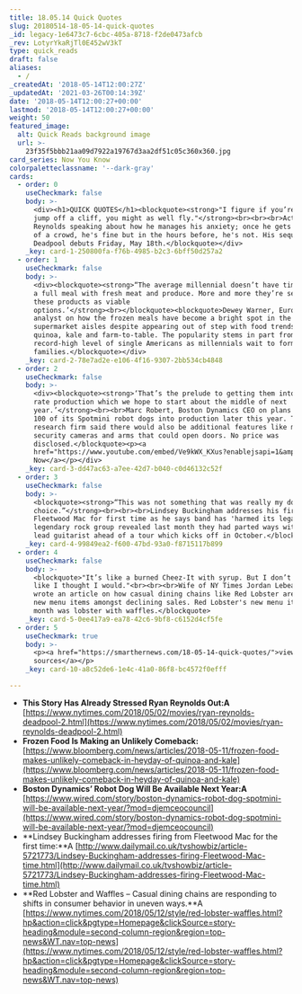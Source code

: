 ```yaml
---
title: 18.05.14 Quick Quotes
slug: 20180514-18-05-14-quick-quotes
_id: legacy-1e6473c7-6cbc-405a-8718-f2de0473afcb
_rev: LotyrYkaRjTl0E452wV3kT
type: quick_reads
draft: false
aliases:
  - /
_createdAt: '2018-05-14T12:00:27Z'
_updatedAt: '2021-03-26T00:14:39Z'
date: '2018-05-14T12:00:27+00:00'
lastmod: '2018-05-14T12:00:27+00:00'
weight: 50
featured_image:
  alt: Quick Reads background image
  url: >-
    23f35f5bbb21aa09d7922a19767d3aa2df51c05c360x360.jpg
card_series: Now You Know
colorpaletteclassname: '--dark-gray'
cards:
  - order: 0
    useCheckmark: false
    body: >-
      <div><h1>QUICK QUOTES</h1><blockquote><strong>"I figure if you’re going to
      jump off a cliff, you might as well fly."</strong><br><br><br>Actor Ryan
      Reynolds speaking about how he manages his anxiety; once he gets in front
      of a crowd, he's fine but in the hours before, he's not. His sequel to
      Deadpool debuts Friday, May 18th.</blockquote></div>
    _key: card-1-250800fa-f76b-4985-b2c3-6bff50d257a2
  - order: 1
    useCheckmark: false
    body: >-
      <div><blockquote><strong>“The average millennial doesn’t have time to make
      a full meal with fresh meat and produce. More and more they’re seeing
      these products as viable
      options.’</strong><br></blockquote><blockquote>Dewey Warner, Euromonitor
      analyst on how the frozen meals have become a bright spot in the
      supermarket aisles despite appearing out of step with food trends such as
      quinoa, kale and farm-to-table. The popularity stems in part from a
      record-high level of single Americans as millennials wait to form
      families.</blockquote></div>
    _key: card-2-78e7ad2e-e106-4f16-9307-2bb534cb4848
  - order: 2
    useCheckmark: false
    body: >-
      <div><blockquote><strong>‘That’s the prelude to getting them into a higher
      rate production which we hope to start about the middle of next
      year.’</strong><br><br>Marc Robert, Boston Dynamics CEO on plans to bring
      100 of its Spotmini robot dogs into production later this year. The
      research firm said there would also be additional features like mounted
      security cameras and arms that could open doors. No price was
      disclosed.</blockquote><p><a
      href="https://www.youtube.com/embed/Ve9kWX_KXus?enablejsapi=1&amp;autoplay=1&amp;rel=0">Watch
      Now</a></p></div>
    _key: card-3-dd47ac63-a7ee-42d7-b040-c0d46132c52f
  - order: 3
    useCheckmark: false
    body: >-
      <blockquote><strong>“This was not something that was really my doing or my
      choice.”</strong><br><br><br>Lindsey Buckingham addresses his firing from
      Fleetwood Mac for first time as he says band has 'harmed its legacy'. The
      legendary rock group revealed last month they had parted ways with the
      lead guitarist ahead of a tour which kicks off in October.</blockquote>
    _key: card-4-99849ea2-f600-47bd-93a0-f8715117b899
  - order: 4
    useCheckmark: false
    body: >-
      <blockquote>"It’s like a burned Cheez-It with syrup. But I don’t hate it
      like I thought I would."<br><br><br>Wife of NY Times Jordan Lebeau, who
      wrote an article on how casual dining chains like Red Lobster are trying
      new menu items amongst declining sales. Red Lobster's new menu item last
      month was lobster with waffles.</blockquote>
    _key: card-5-0ee417a9-ea78-42c6-9bf8-c6152d4cf5fe
  - order: 5
    useCheckmark: true
    body: >-
      <p><a href="https://smarthernews.com/18-05-14-quick-quotes/">view
      sources</a></p>
    _key: card-10-a8c52de6-1e4c-41a0-86f8-bc4572f0efff

---
```

* **This Story Has Already Stressed Ryan Reynolds Out:A** [https://www.nytimes.com/2018/05/02/movies/ryan-reynolds-deadpool-2.html](https://www.nytimes.com/2018/05/02/movies/ryan-reynolds-deadpool-2.html)
* **Frozen Food Is Making an Unlikely Comeback:**  
[https://www.bloomberg.com/news/articles/2018-05-11/frozen-food-makes-unlikely-comeback-in-heyday-of-quinoa-and-kale](https://www.bloomberg.com/news/articles/2018-05-11/frozen-food-makes-unlikely-comeback-in-heyday-of-quinoa-and-kale)
* **Boston Dynamics’ Robot Dog Will Be Available Next Year:A**  
[https://www.wired.com/story/boston-dynamics-robot-dog-spotmini-will-be-available-next-year/?mod=djemceocouncil](https://www.wired.com/story/boston-dynamics-robot-dog-spotmini-will-be-available-next-year/?mod=djemceocouncil)
* **Lindsey Buckingham addresses firing from Fleetwood Mac for the first time:**A [http://www.dailymail.co.uk/tvshowbiz/article-5721773/Lindsey-Buckingham-addresses-firing-Fleetwood-Mac-time.html](http://www.dailymail.co.uk/tvshowbiz/article-5721773/Lindsey-Buckingham-addresses-firing-Fleetwood-Mac-time.html)
* **Red Lobster and Waffles – Casual dining chains are responding to shifts in consumer behavior in uneven ways.**A [https://www.nytimes.com/2018/05/12/style/red-lobster-waffles.html?hp&action=click&pgtype=Homepage&clickSource=story-heading&module=second-column-region&region=top-news&WT.nav=top-news](https://www.nytimes.com/2018/05/12/style/red-lobster-waffles.html?hp&action=click&pgtype=Homepage&clickSource=story-heading&module=second-column-region&region=top-news&WT.nav=top-news)